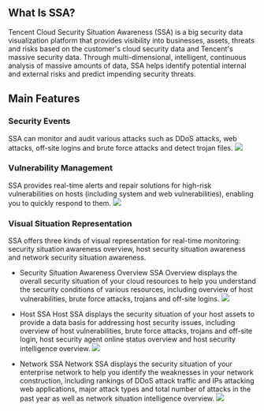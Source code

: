 ## What Is SSA?
Tencent Cloud Security Situation Awareness (SSA) is a big security data visualization platform that provides visibility into businesses, assets, threats and risks based on the customer's cloud security data and Tencent's massive security data. Through multi-dimensional, intelligent, continuous analysis of massive amounts of data, SSA helps identify potential internal and external risks and predict impending security threats.

## Main Features
### Security Events
SSA can monitor and audit various attacks such as DDoS attacks, web attacks, off-site logins and brute force attacks and detect trojan files.
![](https://main.qcloudimg.com/raw/eb8926e306187d7352aa0287c862d618.png)

### Vulnerability Management
SSA provides real-time alerts and repair solutions for high-risk vulnerabilities on hosts (including system and web vulnerabilities), enabling you to quickly respond to them.
![](https://main.qcloudimg.com/raw/3901d1e867e8e14abacbc56cbf51d41c.png)

### Visual Situation Representation
SSA offers three kinds of visual representation for real-time monitoring: security situation awareness overview, host security situation awareness and network security situation awareness.
- Security Situation Awareness Overview
SSA Overview displays the overall security situation of your cloud resources to help you understand the security conditions of various resources, including overview of host vulnerabilities, brute force attacks, trojans and off-site logins.
![](https://main.qcloudimg.com/raw/56caee8d9ac3ba0056ede60a795f955b.png)

- Host SSA
Host SSA displays the security situation of your host assets to provide a data basis for addressing host security issues, including overview of host vulnerabilities, brute force attacks, trojans and off-site login, host security agent online status overview and host security intelligence overview.
![](https://main.qcloudimg.com/raw/9794c163bab104f0ebf5d61e25349d2a.png)

- Network SSA
Network SSA displays the security situation of your enterprise network to help you identify the weaknesses in your network construction, including rankings of DDoS attack traffic and IPs attacking web applications, major attack types and total number of attacks in the past year as well as network situation intelligence overview.
![](https://main.qcloudimg.com/raw/a90eac315e7d1ac51f03a6558fe54b14.png)